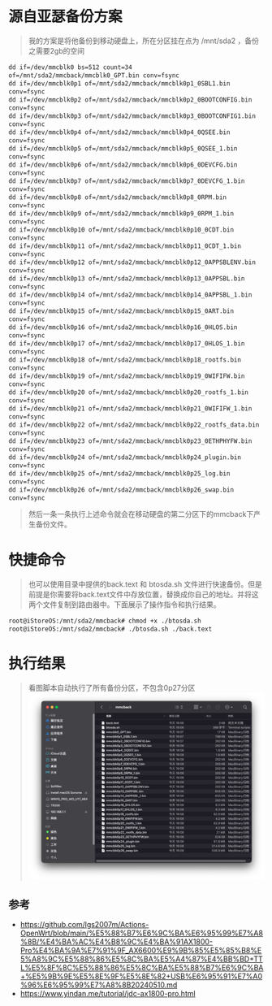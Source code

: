 # 源自亚瑟备份方案
> 我的方案是将他备份到移动硬盘上，所在分区挂在点为 /mnt/sda2 ，备份之需要2gb的空间

```shell
dd if=/dev/mmcblk0 bs=512 count=34 of=/mnt/sda2/mmcback/mmcblk0_GPT.bin conv=fsync
dd if=/dev/mmcblk0p1 of=/mnt/sda2/mmcback/mmcblk0p1_0SBL1.bin conv=fsync
dd if=/dev/mmcblk0p2 of=/mnt/sda2/mmcback/mmcblk0p2_0BOOTCONFIG.bin conv=fsync
dd if=/dev/mmcblk0p3 of=/mnt/sda2/mmcback/mmcblk0p3_0BOOTCONFIG1.bin conv=fsync
dd if=/dev/mmcblk0p4 of=/mnt/sda2/mmcback/mmcblk0p4_0QSEE.bin conv=fsync
dd if=/dev/mmcblk0p5 of=/mnt/sda2/mmcback/mmcblk0p5_0QSEE_1.bin conv=fsync
dd if=/dev/mmcblk0p6 of=/mnt/sda2/mmcback/mmcblk0p6_0DEVCFG.bin conv=fsync
dd if=/dev/mmcblk0p7 of=/mnt/sda2/mmcback/mmcblk0p7_0DEVCFG_1.bin conv=fsync
dd if=/dev/mmcblk0p8 of=/mnt/sda2/mmcback/mmcblk0p8_0RPM.bin conv=fsync
dd if=/dev/mmcblk0p9 of=/mnt/sda2/mmcback/mmcblk0p9_0RPM_1.bin conv=fsync
dd if=/dev/mmcblk0p10 of=/mnt/sda2/mmcback/mmcblk0p10_0CDT.bin conv=fsync
dd if=/dev/mmcblk0p11 of=/mnt/sda2/mmcback/mmcblk0p11_0CDT_1.bin conv=fsync
dd if=/dev/mmcblk0p12 of=/mnt/sda2/mmcback/mmcblk0p12_0APPSBLENV.bin conv=fsync
dd if=/dev/mmcblk0p13 of=/mnt/sda2/mmcback/mmcblk0p13_0APPSBL.bin conv=fsync
dd if=/dev/mmcblk0p14 of=/mnt/sda2/mmcback/mmcblk0p14_0APPSBL_1.bin conv=fsync
dd if=/dev/mmcblk0p15 of=/mnt/sda2/mmcback/mmcblk0p15_0ART.bin conv=fsync
dd if=/dev/mmcblk0p16 of=/mnt/sda2/mmcback/mmcblk0p16_0HLOS.bin conv=fsync
dd if=/dev/mmcblk0p17 of=/mnt/sda2/mmcback/mmcblk0p17_0HLOS_1.bin conv=fsync
dd if=/dev/mmcblk0p18 of=/mnt/sda2/mmcback/mmcblk0p18_rootfs.bin conv=fsync
dd if=/dev/mmcblk0p19 of=/mnt/sda2/mmcback/mmcblk0p19_0WIFIFW.bin conv=fsync
dd if=/dev/mmcblk0p20 of=/mnt/sda2/mmcback/mmcblk0p20_rootfs_1.bin conv=fsync
dd if=/dev/mmcblk0p21 of=/mnt/sda2/mmcback/mmcblk0p21_0WIFIFW_1.bin conv=fsync
dd if=/dev/mmcblk0p22 of=/mnt/sda2/mmcback/mmcblk0p22_rootfs_data.bin conv=fsync
dd if=/dev/mmcblk0p23 of=/mnt/sda2/mmcback/mmcblk0p23_0ETHPHYFW.bin conv=fsync
dd if=/dev/mmcblk0p24 of=/mnt/sda2/mmcback/mmcblk0p24_plugin.bin conv=fsync
dd if=/dev/mmcblk0p25 of=/mnt/sda2/mmcback/mmcblk0p25_log.bin conv=fsync
dd if=/dev/mmcblk0p26 of=/mnt/sda2/mmcback/mmcblk0p26_swap.bin conv=fsync
```
> 然后一条一条执行上述命令就会在移动硬盘的第二分区下的mmcback下产生备份文件。

# 快捷命令
> 也可以使用目录中提供的back.text 和 btosda.sh 文件进行快速备份。但是前提是你需要将back.text文件中存放位置，替换成你自己的地址。并将这两个文件复制到路由器中。下面展示了操作指令和执行结果。

```shell
root@iStoreOS:/mnt/sda2/mmcback# chmod +x ./btosda.sh
root@iStoreOS:/mnt/sda2/mmcback# ./btosda.sh ./back.text
```

# 执行结果
> 看图脚本自动执行了所有备份分区，不包含0p27分区
> ![alt text](../resx/backmmc.png)

## 参考
- https://github.com/lgs2007m/Actions-OpenWrt/blob/main/%E5%88%B7%E6%9C%BA%E6%95%99%E7%A8%8B/%E4%BA%AC%E4%B8%9C%E4%BA%91AX1800-Pro%E4%BA%9A%E7%91%9F_AX6600%E9%9B%85%E5%85%B8%E5%A8%9C%E5%88%86%E5%8C%BA%E5%A4%87%E4%BB%BD+TTL%E5%8F%8C%E5%88%86%E5%8C%BA%E5%88%B7%E6%9C%BA+%E5%9B%9E%E5%8E%9F%E5%8E%82+USB%E6%95%91%E7%A0%96%E6%95%99%E7%A8%8B20240510.md
- https://www.yindan.me/tutorial/jdc-ax1800-pro.html